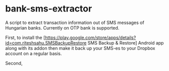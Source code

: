 bank-sms-extractor
==================

A script to extract transaction information out of SMS messages of Hungarian banks.  Currently on OTP bank is supported.

First, to install the [https://play.google.com/store/apps/details?id=com.riteshsahu.SMSBackupRestore SMS Backup & Restore] Android app along with its addon then make it back up your SMS-es to your Dropbox account on a regular basis.

Second, 
